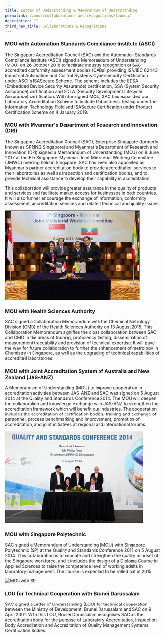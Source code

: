 ```yaml
---
title: Letter of Understanding & Memorandum of Understanding
permalink: /about/collaborations-and-recognitions/loumou/
description: ""
third_nav_title: Collaborations & Recognitions
---
```

### MOU with Automation Standards Compliance Institute (ASCI)

The Singapore Accreditation Council (SAC) and the Automation Standards Compliance Institute (ASCI) signed a Memorandum of Understanding (MOU) on 26 October 2018 to facilitate industry recognition of SAC-accredited conformity assessment bodies (CABs) providing ISA/IEC 62443 Industrial Automation and Control Systems Cybersecurity Certification under ASCI's ISASecure Scheme.  The scheme includes the EDSA (Embedded Device Security Assurance) certification, SSA (System Security Assurance) certification and SDLA (Security Development Lifecycle Assurance) certification.  With the signed MOU, SAC has expanded our Laboratory Accreditation Scheme to include Robustness Testing under the Information Technology Field and ISASecure Certification under Product Certification Scheme on 4 January 2019.

### MOU with Myanmar's Department of Research and Innovation (DRI)

The Singapore Accreditation Council (SAC), Enterprise Singapore (formerly known as SPRING Singapore) and Myanmar's Department of Research and Innovation (DRI) signed a Memorandum of Understanding (MOU) on 8 June 2017 at the 6th Singapore-Myanmar Joint Ministerial Working Committee (JMWC) meeting held in Singapore. SAC has been also appointed as Myanmar's partner accreditation body to provide accreditation services to their laboratories as well as inspection and certification bodies, and to provide technical assistance to develop their capability in accreditation.
 
This collaboration will provide greater assurance in the quality of products and services and facilitate market access for businesses in both countries. It will also further encourage the exchange of information, conformity assessment, accreditation services 
and related technical and quality issues.  


<img style="width297px" alt="MOU signing with Myanmar" src="/images/press-release/photos/Myanmar-MOU.png">



### MOU with Health Sciences Authority

SAC signed a Collaboration Memorandum with the Chemical Metrology Division (CMD) of the Health Sciences Authority on 13 August 2015. This Collaboration Memorandum signifies the close collaboration between SAC and CMD in the areas of training, proficiency testing, dissemination of measurement traceability  and provision of technical expertise. It will pave the way for future collaboration to further the enhancement of metrology in Chemistry in Singapore, as well as the upgrading of technical capabilities of accredited laboratories.
 
### MOU with Joint Accreditation System of Australia and New Zealand (JAS-ANZ)

A Memorandum of Understanding (MOU) to improve cooperation in accreditation activities between JAS-ANZ and SAC was signed on 5 August 2014 at the Quality and Standards Conference 2014. The MOU will deepen the collaboration and knowledge exchange with JAS-ANZ to strengthen the accreditation framework which will benefit our industries. The cooperation includes the accreditation of certification bodies, training and exchange of personnel, process benchmarking and improvement, promotion of accreditation, and joint initiatives at regional and international forums. 


<img style="width297px" alt="MOU signing wiht JAS-ANZ" src="/images/press-release/photos/MOU-with-JAS-ANZ.jpg">


	
### MOU with Singapore Polytechnic   

SAC signed a Memorandum of Understanding (MOU) with Singapore Polytechnic (SP) at the Quality and Standards Conference 2014 on 5 August 2014. This collaboration is to educate and strengthen the quality mindset of the Singapore workforce, and it includes the design of a Diploma Course in Applied Sciences to raise the competence level of working adults in laboratory management. The course is expected to be rolled out in 2015.  



<img style="width297px" alt="MOUwith SP" src="/images/press-release/photos/MOU with SP.png">


 
### LOU for Technical Cooperation with Brunei Darussalam

SAC signed a Letter of Understanding (LOU) for technical cooperation between the Ministry of Development, Brunei Darussalam and SAC on 9 April 2001. With this LOU, Brunei Darussalam recognises SAC as the accreditation body for the purpose of Laboratory Accreditation, Inspection Body Accreditation and Accreditation of Quality Management Systems Certification Bodies.